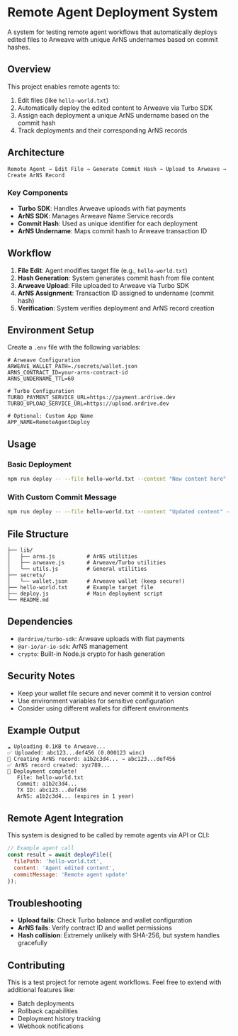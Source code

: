 # Remote Agent Deployment System

A system for testing remote agent workflows that automatically deploys edited files to Arweave with unique ArNS undernames based on commit hashes.

## Overview

This project enables remote agents to:
1. Edit files (like `hello-world.txt`)
2. Automatically deploy the edited content to Arweave via Turbo SDK
3. Assign each deployment a unique ArNS undername based on the commit hash
4. Track deployments and their corresponding ArNS records

## Architecture

```
Remote Agent → Edit File → Generate Commit Hash → Upload to Arweave → Create ArNS Record
```

### Key Components

- **Turbo SDK**: Handles Arweave uploads with fiat payments
- **ArNS SDK**: Manages Arweave Name Service records
- **Commit Hash**: Used as unique identifier for each deployment
- **ArNS Undername**: Maps commit hash to Arweave transaction ID

## Workflow

1. **File Edit**: Agent modifies target file (e.g., `hello-world.txt`)
2. **Hash Generation**: System generates commit hash from file content
3. **Arweave Upload**: File uploaded to Arweave via Turbo SDK
4. **ArNS Assignment**: Transaction ID assigned to undername (commit hash)
5. **Verification**: System verifies deployment and ArNS record creation

## Environment Setup

Create a `.env` file with the following variables:

```env
# Arweave Configuration
ARWEAVE_WALLET_PATH=./secrets/wallet.json
ARNS_CONTRACT_ID=your-arns-contract-id
ARNS_UNDERNAME_TTL=60

# Turbo Configuration
TURBO_PAYMENT_SERVICE_URL=https://payment.ardrive.dev
TURBO_UPLOAD_SERVICE_URL=https://upload.ardrive.dev

# Optional: Custom App Name
APP_NAME=RemoteAgentDeploy
```

## Usage

### Basic Deployment
```bash
npm run deploy -- --file hello-world.txt --content "New content here"
```

### With Custom Commit Message
```bash
npm run deploy -- --file hello-world.txt --content "Updated content" --message "Agent edit #1"
```

## File Structure

```
├── lib/
│   ├── arns.js          # ArNS utilities
│   ├── arweave.js       # Arweave/Turbo utilities
│   └── utils.js         # General utilities
├── secrets/
│   └── wallet.json      # Arweave wallet (keep secure!)
├── hello-world.txt      # Example target file
├── deploy.js            # Main deployment script
└── README.md
```

## Dependencies

- `@ardrive/turbo-sdk`: Arweave uploads with fiat payments
- `@ar-io/ar-io-sdk`: ArNS management
- `crypto`: Built-in Node.js crypto for hash generation

## Security Notes

- Keep your wallet file secure and never commit it to version control
- Use environment variables for sensitive configuration
- Consider using different wallets for different environments

## Example Output

```
☁️ Uploading 0.1KB to Arweave...
✅ Uploaded: abc123...def456 (0.000123 winc)
📝 Creating ArNS record: a1b2c3d4... → abc123...def456
✅ ArNS record created: xyz789...
🎉 Deployment complete!
   File: hello-world.txt
   Commit: a1b2c3d4...
   TX ID: abc123...def456
   ArNS: a1b2c3d4... (expires in 1 year)
```

## Remote Agent Integration

This system is designed to be called by remote agents via API or CLI:

```javascript
// Example agent call
const result = await deployFile({
  filePath: 'hello-world.txt',
  content: 'Agent edited content',
  commitMessage: 'Remote agent update'
});
```

## Troubleshooting

- **Upload fails**: Check Turbo balance and wallet configuration
- **ArNS fails**: Verify contract ID and wallet permissions
- **Hash collision**: Extremely unlikely with SHA-256, but system handles gracefully

## Contributing

This is a test project for remote agent workflows. Feel free to extend with additional features like:
- Batch deployments
- Rollback capabilities
- Deployment history tracking
- Webhook notifications
